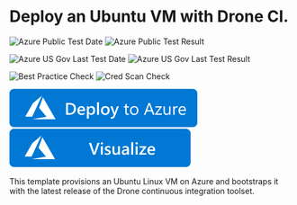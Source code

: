 # Deploy an Ubuntu VM with Drone CI.

![Azure Public Test Date](https://azurequickstartsservice.blob.core.windows.net/badges/drone-ubuntu-vm/PublicLastTestDate.svg)
![Azure Public Test Result](https://azurequickstartsservice.blob.core.windows.net/badges/drone-ubuntu-vm/PublicDeployment.svg)

![Azure US Gov Last Test Date](https://azurequickstartsservice.blob.core.windows.net/badges/drone-ubuntu-vm/FairfaxLastTestDate.svg)
![Azure US Gov Last Test Result](https://azurequickstartsservice.blob.core.windows.net/badges/drone-ubuntu-vm/FairfaxDeployment.svg)

![Best Practice Check](https://azurequickstartsservice.blob.core.windows.net/badges/drone-ubuntu-vm/BestPracticeResult.svg)
![Cred Scan Check](https://azurequickstartsservice.blob.core.windows.net/badges/drone-ubuntu-vm/CredScanResult.svg)

[![Deploy To Azure](https://raw.githubusercontent.com/Azure/azure-quickstart-templates/master/1-CONTRIBUTION-GUIDE/images/deploytoazure.svg?sanitize=true)]("https://portal.azure.com/#create/Microsoft.Template/uri/https%3A%2F%2Fraw.githubusercontent.com%2FAzure%2Fazure-quickstart-templates%2Fmaster%2Fdrone-ubuntu-vm%2Fazuredeploy.json")
[![Visualize](https://raw.githubusercontent.com/Azure/azure-quickstart-templates/master/1-CONTRIBUTION-GUIDE/images/visualizebutton.svg?sanitize=true)]("http://armviz.io/#/?load=https%3A%2F%2Fraw.githubusercontent.com%2FAzure%2Fazure-quickstart-templates%2Fmaster%2Fdrone-ubuntu-vm%2Fazuredeploy.json")

This template provisions an Ubuntu Linux VM on Azure and bootstraps it with the
latest release of the Drone continuous integration toolset.
